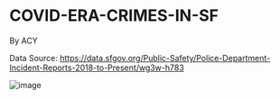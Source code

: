 # COVID-ERA-CRIMES-IN-SF
By ACY


Data Source: https://data.sfgov.org/Public-Safety/Police-Department-Incident-Reports-2018-to-Present/wg3w-h783



![image](https://user-images.githubusercontent.com/11037339/115446074-8662ff80-a1cb-11eb-9e87-a8684450eca4.png)
